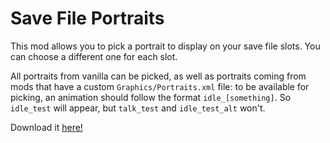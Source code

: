 # Save File Portraits

This mod allows you to pick a portrait to display on your save file slots. You can choose a different one for each slot.

All portraits from vanilla can be picked, as well as portraits coming from mods that have a custom `Graphics/Portraits.xml` file: to be available for picking, an animation should follow the format `idle_[something]`. So `idle_test` will appear, but `talk_test` and `idle_test_alt` won't.

Download it [here!](https://maddie480.ovh/celeste/dl?id=SaveFilePortraits&twoclick=1)
